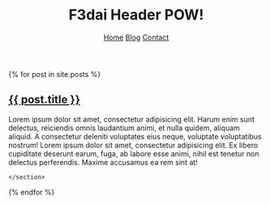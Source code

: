 <header>
    <h1 class="h1">F3dai Header POW!</h1>
    <nav>
      <a class="a" href="">Home</a>
      <a class="a" href="">Blog</a>
      <a class="a" href="">Contact</a>
    </nav>
  </header>
  <div class="wrapper">
  {% for post in site.posts %}
    <section>
      <h1><a href="{{ site.baseurl }}{{ post.url }}">{{ post.title }}</a></h1>
      <p>Lorem ipsum dolor sit amet, consectetur adipisicing elit. Harum enim sunt delectus, reiciendis omnis laudantium animi, et nulla quidem, aliquam aliquid. A consectetur deleniti voluptates eius neque, voluptate voluptatibus nostrum! Lorem ipsum dolor sit amet, consectetur adipisicing elit. Ex libero cupiditate deserunt earum, fuga, ab labore esse animi, nihil est tenetur non delectus perferendis. Maxime accusamus ea rem sint at!</p>

      
    </section>
{% endfor %}
  </div>
</body>